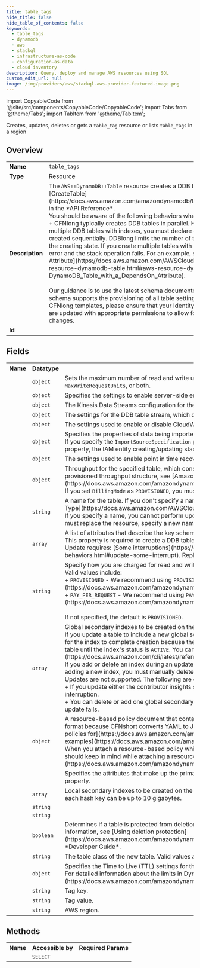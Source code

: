 ```yaml
---
title: table_tags
hide_title: false
hide_table_of_contents: false
keywords:
  - table_tags
  - dynamodb
  - aws
  - stackql
  - infrastructure-as-code
  - configuration-as-data
  - cloud inventory
description: Query, deploy and manage AWS resources using SQL
custom_edit_url: null
image: /img/providers/aws/stackql-aws-provider-featured-image.png
---
```


import CopyableCode from '@site/src/components/CopyableCode/CopyableCode';
import Tabs from '@theme/Tabs';
import TabItem from '@theme/TabItem';

Creates, updates, deletes or gets a <code>table_tag</code> resource or lists <code>table_tags</code> in a region

## Overview
<table><tbody>
<tr><td><b>Name</b></td><td><code>table_tags</code></td></tr>
<tr><td><b>Type</b></td><td>Resource</td></tr>
<tr><td><b>Description</b></td><td>The <code>AWS::DynamoDB::Table</code> resource creates a DDB table. For more information, see &#91;CreateTable&#93;(https://docs.aws.amazon.com/amazondynamodb/latest/APIReference/API_CreateTable.html) in the *API Reference*.<br />You should be aware of the following behaviors when working with DDB tables:<br />+ CFNlong typically creates DDB tables in parallel. However, if your template includes multiple DDB tables with indexes, you must declare dependencies so that the tables are created sequentially. DDBlong limits the number of tables with secondary indexes that are in the creating state. If you create multiple tables with indexes at the same time, DDB returns an error and the stack operation fails. For an example, see &#91;DynamoDB Table with a DependsOn Attribute&#93;(https://docs.aws.amazon.com/AWSCloudFormation/latest/UserGuide/aws-resource-dynamodb-table.html#aws-resource-dynamodb-table--examples--DynamoDB_Table_with_a_DependsOn_Attribute).<br /><br />Our guidance is to use the latest schema documented here for your CFNlong templates. This schema supports the provisioning of all table settings below. When using this schema in your CFNlong templates, please ensure that your Identity and Access Management (IAM) policies are updated with appropriate permissions to allow for the authorization of these setting changes.</td></tr>
<tr><td><b>Id</b></td><td><CopyableCode code="aws.dynamodb.table_tags" /></td></tr>
</tbody></table>

## Fields
<table><tbody><tr><th>Name</th><th>Datatype</th><th>Description</th></tr><tr><td><CopyableCode code="on_demand_throughput" /></td><td><code>object</code></td><td>Sets the maximum number of read and write units for the specified on-demand table. If you use this property, you must specify <code>MaxReadRequestUnits</code>, <code>MaxWriteRequestUnits</code>, or both.</td></tr>
<tr><td><CopyableCode code="sse_specification" /></td><td><code>object</code></td><td>Specifies the settings to enable server-side encryption.</td></tr>
<tr><td><CopyableCode code="kinesis_stream_specification" /></td><td><code>object</code></td><td>The Kinesis Data Streams configuration for the specified table.</td></tr>
<tr><td><CopyableCode code="stream_specification" /></td><td><code>object</code></td><td>The settings for the DDB table stream, which capture changes to items stored in the table.</td></tr>
<tr><td><CopyableCode code="contributor_insights_specification" /></td><td><code>object</code></td><td>The settings used to enable or disable CloudWatch Contributor Insights for the specified table.</td></tr>
<tr><td><CopyableCode code="import_source_specification" /></td><td><code>object</code></td><td>Specifies the properties of data being imported from the S3 bucket source to the table.<br />If you specify the <code>ImportSourceSpecification</code> property, and also specify either the <code>StreamSpecification</code>, the <code>TableClass</code> property, or the <code>DeletionProtectionEnabled</code> property, the IAM entity creating/updating stack must have <code>UpdateTable</code> permission.</td></tr>
<tr><td><CopyableCode code="point_in_time_recovery_specification" /></td><td><code>object</code></td><td>The settings used to enable point in time recovery.</td></tr>
<tr><td><CopyableCode code="provisioned_throughput" /></td><td><code>object</code></td><td>Throughput for the specified table, which consists of values for <code>ReadCapacityUnits</code> and <code>WriteCapacityUnits</code>. For more information about the contents of a provisioned throughput structure, see &#91;Amazon DynamoDB Table ProvisionedThroughput&#93;(https://docs.aws.amazon.com/amazondynamodb/latest/APIReference/API_ProvisionedThroughput.html). <br />If you set <code>BillingMode</code> as <code>PROVISIONED</code>, you must specify this property. If you set <code>BillingMode</code> as <code>PAY_PER_REQUEST</code>, you cannot specify this property.</td></tr>
<tr><td><CopyableCode code="table_name" /></td><td><code>string</code></td><td>A name for the table. If you don't specify a name, CFNlong generates a unique physical ID and uses that ID for the table name. For more information, see &#91;Name Type&#93;(https://docs.aws.amazon.com/AWSCloudFormation/latest/UserGuide/aws-properties-name.html).<br />If you specify a name, you cannot perform updates that require replacement of this resource. You can perform updates that require no or some interruption. If you must replace the resource, specify a new name.</td></tr>
<tr><td><CopyableCode code="attribute_definitions" /></td><td><code>array</code></td><td>A list of attributes that describe the key schema for the table and indexes.<br />This property is required to create a DDB table.<br />Update requires: &#91;Some interruptions&#93;(https://docs.aws.amazon.com/AWSCloudFormation/latest/UserGuide/using-cfn-updating-stacks-update-behaviors.html#update-some-interrupt). Replacement if you edit an existing AttributeDefinition.</td></tr>
<tr><td><CopyableCode code="billing_mode" /></td><td><code>string</code></td><td>Specify how you are charged for read and write throughput and how you manage capacity.<br />Valid values include:<br />+ <code>PROVISIONED</code> - We recommend using <code>PROVISIONED</code> for predictable workloads. <code>PROVISIONED</code> sets the billing mode to &#91;Provisioned Mode&#93;(https://docs.aws.amazon.com/amazondynamodb/latest/developerguide/HowItWorks.ReadWriteCapacityMode.html#HowItWorks.ProvisionedThroughput.Manual).<br />+ <code>PAY_PER_REQUEST</code> - We recommend using <code>PAY_PER_REQUEST</code> for unpredictable workloads. <code>PAY_PER_REQUEST</code> sets the billing mode to &#91;On-Demand Mode&#93;(https://docs.aws.amazon.com/amazondynamodb/latest/developerguide/HowItWorks.ReadWriteCapacityMode.html#HowItWorks.OnDemand).<br /><br />If not specified, the default is <code>PROVISIONED</code>.</td></tr>
<tr><td><CopyableCode code="global_secondary_indexes" /></td><td><code>array</code></td><td>Global secondary indexes to be created on the table. You can create up to 20 global secondary indexes.<br />If you update a table to include a new global secondary index, CFNlong initiates the index creation and then proceeds with the stack update. CFNlong doesn't wait for the index to complete creation because the backfilling phase can take a long time, depending on the size of the table. You can't use the index or update the table until the index's status is <code>ACTIVE</code>. You can track its status by using the DynamoDB &#91;DescribeTable&#93;(https://docs.aws.amazon.com/cli/latest/reference/dynamodb/describe-table.html) command.<br />If you add or delete an index during an update, we recommend that you don't update any other resources. If your stack fails to update and is rolled back while adding a new index, you must manually delete the index. <br />Updates are not supported. The following are exceptions:<br />+ If you update either the contributor insights specification or the provisioned throughput values of global secondary indexes, you can update the table without interruption.<br />+ You can delete or add one global secondary index without interruption. If you do both in the same update (for example, by changing the index's logical ID), the update fails.</td></tr>
<tr><td><CopyableCode code="resource_policy" /></td><td><code>object</code></td><td>A resource-based policy document that contains permissions to add to the specified table. In a CFNshort template, you can provide the policy in JSON or YAML format because CFNshort converts YAML to JSON before submitting it to DDB. For more information about resource-based policies, see &#91;Using resource-based policies for&#93;(https://docs.aws.amazon.com/amazondynamodb/latest/developerguide/access-control-resource-based.html) and &#91;Resource-based policy examples&#93;(https://docs.aws.amazon.com/amazondynamodb/latest/developerguide/rbac-examples.html).<br />When you attach a resource-based policy while creating a table, the policy creation is *strongly consistent*. For information about the considerations that you should keep in mind while attaching a resource-based policy, see &#91;Resource-based policy considerations&#93;(https://docs.aws.amazon.com/amazondynamodb/latest/developerguide/rbac-considerations.html).</td></tr>
<tr><td><CopyableCode code="key_schema" /></td><td><code></code></td><td>Specifies the attributes that make up the primary key for the table. The attributes in the <code>KeySchema</code> property must also be defined in the <code>AttributeDefinitions</code> property.</td></tr>
<tr><td><CopyableCode code="local_secondary_indexes" /></td><td><code>array</code></td><td>Local secondary indexes to be created on the table. You can create up to 5 local secondary indexes. Each index is scoped to a given hash key value. The size of each hash key can be up to 10 gigabytes.</td></tr>
<tr><td><CopyableCode code="arn" /></td><td><code>string</code></td><td></td></tr>
<tr><td><CopyableCode code="stream_arn" /></td><td><code>string</code></td><td></td></tr>
<tr><td><CopyableCode code="deletion_protection_enabled" /></td><td><code>boolean</code></td><td>Determines if a table is protected from deletion. When enabled, the table cannot be deleted by any user or process. This setting is disabled by default. For more information, see &#91;Using deletion protection&#93;(https://docs.aws.amazon.com/amazondynamodb/latest/developerguide/WorkingWithTables.Basics.html#WorkingWithTables.Basics.DeletionProtection) in the *Developer Guide*.</td></tr>
<tr><td><CopyableCode code="table_class" /></td><td><code>string</code></td><td>The table class of the new table. Valid values are <code>STANDARD</code> and <code>STANDARD_INFREQUENT_ACCESS</code>.</td></tr>
<tr><td><CopyableCode code="time_to_live_specification" /></td><td><code>object</code></td><td>Specifies the Time to Live (TTL) settings for the table.<br />For detailed information about the limits in DynamoDB, see &#91;Limits in Amazon DynamoDB&#93;(https://docs.aws.amazon.com/amazondynamodb/latest/developerguide/Limits.html) in the Amazon DynamoDB Developer Guide.</td></tr>
<tr><td><CopyableCode code="tag_key" /></td><td><code>string</code></td><td>Tag key.</td></tr>
<tr><td><CopyableCode code="tag_value" /></td><td><code>string</code></td><td>Tag value.</td></tr>
<tr><td><CopyableCode code="region" /></td><td><code>string</code></td><td>AWS region.</td></tr>
</tbody></table>

## Methods

<table><tbody>
  <tr>
    <th>Name</th>
    <th>Accessible by</th>
    <th>Required Params</th>
  </tr>
  <tr>
    <td><CopyableCode code="view" /></td>
    <td><code>SELECT</code></td>
    <td><CopyableCode code="region" /></td>
  </tr>
</tbody></table>








